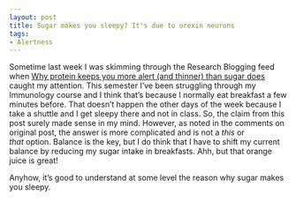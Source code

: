 ```yaml
---
layout: post
title: Sugar makes you sleepy? It's due to orexin neurons
tags:
- Alertness
---
```

<p>Sometime last week I was skimming through the Research Blogging feed when <a href="http://trynerdy.com/?p=1664">Why protein keeps you more alert (and thinner) than sugar does</a> caught my attention. This semester I&#8217;ve been struggling through my Immunology course and I think that&#8217;s because I normally eat breakfast a few minutes before. That doesn&#8217;t happen the other days of the week because I take a shuttle and I get sleepy there and not in class. So, the claim from this post surely made sense in my mind. However, as noted in the comments on original post, the answer is more complicated and is not a <em>this</em> or <em>that</em> option. Balance is the key, but I do think that I have to shift my current balance by reducing my sugar intake in breakfasts. Ahh, but that orange juice is great!</p>
<p>Anyhow, it&#8217;s good to understand at some level the reason why sugar makes you sleepy.</p>
